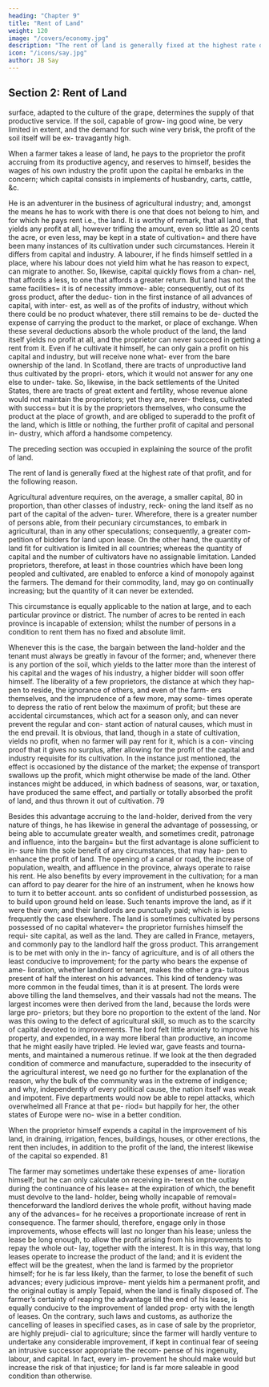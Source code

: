 ```yaml
---
heading: "Chapter 9"
title: "Rent of Land"
weight: 120
image: "/covers/economy.jpg"
description: "The rent of land is generally fixed at the highest rate of that profit"
icon: "/icons/say.jpg"
author: JB Say
---
```




## Section 2: Rent of Land

surface, adapted to the culture of the grape, determines the
supply of that productive service. If the soil, capable of grow-
ing good wine, be very limited in extent, and the demand for
such wine very brisk, the profit of the soil itself will be ex-
travagantly high.


When a farmer takes a lease of land, he pays to the proprietor the profit accruing from its productive agency, and reserves
to himself, besides the wages of his own industry the profit upon the capital he embarks in the concern; which capital
consists in implements of husbandry, carts, cattle, &c. 

He is an adventurer in the business of agricultural industry; and,
amongst the means he has to work with there is one that does
not belong to him, and for which he pays rent i.e., the land.
It is worthy of remark, that all land, that yields any profit at
all, however trifling the amount, even so little as 20 cents the
acre, or even less, may be kept in a state of cultivation= and
there have been many instances of its cultivation under such
circumstances. Herein it differs from capital and industry. A
labourer, if he finds himself settled in a place, where his labour
does not yield him what he has reason to expect, can migrate
to another. So, likewise, capital quickly flows from a chan-
nel, that affords a less, to one that affords a greater return.
But land has not the same facilities= it is of necessity immove-
able; consequently, out of its gross product, after the deduc-
tion in the first instance of all advances of capital, with inter-
est, as well as of the profits of industry, without which there
could be no product whatever, there still remains to be de-
ducted the expense of carrying the product to the market, or
place of exchange. When these several deductions absorb the
whole product of the land, the land itself yields no profit at
all, and the proprietor can never succeed in getting a rent
from it. Even if he cultivate it himself, he can only gain a
profit on his capital and industry, but will receive none what-
ever from the bare ownership of the land. In Scotland, there
are tracts of unproductive land thus cultivated by the propri-
etors, which it would not answer for any one else to under-
take. So, likewise, in the back settlements of the United States,
there are tracts of great extent and fertility, whose revenue
alone would not maintain the proprietors; yet they are, never-
theless, cultivated with success= but it is by the proprietors
themselves, who consume the product at the place of growth,
and are obliged to superadd to the profit of the land, which is
little or nothing, the further profit of capital and personal in-
dustry, which afford a handsome competency.

The preceding section was occupied in explaining the source
of the profit of land. 

The rent of land is generally fixed at the highest rate of that profit, and for the following reason.

Agricultural adventure requires, on the average, a smaller capital, 80 in proportion, than other classes of industry, reck-
oning the land itself as no part of the capital of the adven-
turer. Wherefore, there is a greater number of persons able,
from their pecuniary circumstances, to embark in agricultural,
than in any other speculations; consequently, a greater com-
petition of bidders for land upon lease. On the other hand, the
quantity of land fit for cultivation is limited in all countries;
whereas the quantity of capital and the number of cultivators
have no assignable limitation. Landed proprietors, therefore,
at least in those countries which have been long peopled and
cultivated, are enabled to enforce a kind of monopoly against
the farmers. The demand for their commodity, land, may go
on continually increasing; but the quantity of it can never be
extended.

This circumstance is equally applicable to the nation at large,
and to each particular province or district. The number of
acres to be rented in each province is incapable of extension;
whilst the number of persons in a condition to rent them has
no fixed and absolute limit.

Whenever this is the case, the bargain between the land-holder
and the tenant must always be greatly in favour of the former;
and, whenever there is any portion of the soil, which yields to
the latter more than the interest of his capital and the wages
of his industry, a higher bidder will soon offer himself. The
liberality of a few proprietors, the distance at which they hap-
pen to reside, the ignorance of others, and even of the farm-
ers themselves, and the imprudence of a few more, may some-
times operate to depress the ratio of rent below the maximum
of profit; but these are accidental circumstances, which act
for a season only, and can never prevent the regular and con-
stant action of natural causes, which must in the end prevail.
It is obvious, that land, though in a state of cultivation, vields
no profit, when no farmer will pay rent for it, which is a con-
vincing proof that it gives no surplus, after allowing for the
profit of the capital and industry requisite for its cultivation.
In the instance just mentioned, the effect is occasioned by the
distance of the market; the expense of transport swallows up
the profit, which might otherwise be made of the land. Other
instances might be adduced, in which badness of seasons,
war, or taxation, have produced the same effect, and partially
or totally absorbed the profit of land, and thus thrown it out
of cultivation. 79

Besides this advantage accruing to the land-holder, derived
from the very nature of things, he has likewise in general the
advantage of possessing, or being able to accumulate greater wealth, and sometimes credit, patronage and influence, into
the bargain= but the first advantage is alone sufficient to in-
sure him the sole benefit of any circumstances, that may hap-
pen to enhance the profit of land. The opening of a canal or
road, the increase of population, wealth, and affluence in the
province, always operate to raise his rent. He also benefits by
every improvement in the cultivation; for a man can afford to
pay dearer for the hire of an instrument, when he knows how
to turn it to better account.
ants so confident of undisturbed possession, as to build upon
ground held on lease. Such tenants improve the land, as if it
were their own; and their landlords are punctually paid; which
is less frequently the case elsewhere.
The land is sometimes cultivated by persons possessed of no
capital whatever= the proprietor furnishes himself the requi-
site capital, as well as the land. They are called in France,
metayers, and commonly pay to the landlord half the gross
product. This arrangement is to be met with only in the in-
fancy of agriculture, and is of all others the least conducive
to improvement; for the party who bears the expense of ame-
lioration, whether landlord or tenant, makes the other a gra-
tuitous present of half the interest on his advances. This kind
of tendency was more common in the feudal times, than it is
at present. The lords were above tilling the land themselves,
and their vassals had not the means. The largest incomes were
then derived from the land, because the lords were large pro-
prietors; but they bore no proportion to the extent of the land.
Nor was this owing to the defect of agricultural skill, so much
as to the scarcity of capital devoted to improvements. The
lord felt little anxiety to improve his property, and expended,
in a way more liberal than productive, an income that he might
easily have tripled. He levied war, gave feasts and tourna-
ments, and maintained a numerous retinue. If we look at the
then degraded condition of commerce and manufacture,
superadded to the insecurity of the agricultural interest, we
need go no further for the explanation of the reason, why the
bulk of the community was in the extreme of indigence; and
why, independently of every political cause, the nation itself
was weak and impotent. Five departments would now be able
to repel attacks, which overwhelmed all France at that pe-
riod= but happily for her, the other states of Europe were no-
wise in a better condition. 

When the proprietor himself expends a capital in the improvement of his land, in draining, irrigation, fences, buildings,
houses, or other erections, the rent then includes, in addition
to the profit of the land, the interest likewise of the capital so expended. 81

The farmer may sometimes undertake these expenses of ame-
lioration himself; but he can only calculate on receiving in-
terest on the outlay during the continuance of his lease= at the
expiration of which, the benefit must devolve to the land-
holder, being wholly incapable of removal= thenceforward
the landlord derives the whole profit, without having made
any of the advances= for he receives a proportionate increase
of rent in consequence. The farmer should, therefore, engage
only in those improvements, whose effects will last no longer
than his lease; unless the lease be long enough, to allow the
profit arising from his improvements to repay the whole out-
lay, together with the interest. It is in this way, that long leases
operate to increase the product of the land; and it is evident
the effect will be the greatest, when the land is farmed by the
proprietor himself; for he is far less likely, than the farmer, to
lose the benefit of such advances; every judicious improve-
ment yields him a permanent profit, and the original outlay is
amply Tepaid, when the land is finally disposed of. The
farmer’s certainty of reaping the advantage till the end of his
lease, is equally conducive to the improvement of landed prop-
erty with the length of leases. On the contrary, such laws and
customs, as authorize the cancelling of leases in specified
cases, as in case of sale by the proprietor, are highly prejudi-
cial to agriculture; since the farmer will hardly venture to
undertake any considerable improvement, if kept in continual
fear of seeing an intrusive successor appropriate the recom-
pense of his ingenuity, labour, and capital. In fact, every im-
provement he should make would but increase the risk of that
injustice; for land is far more saleable in good condition than
otherwise.

